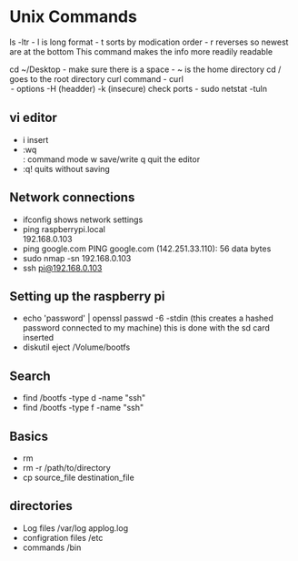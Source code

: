 # Unix Commands

ls -ltr 
    - l is long format
    - t sorts by modication order
    - r reverses so newest are at the bottom 
    This command makes the info more readily readable

cd ~/Desktop
    - make sure there is a space
    - ~ is the home directory
cd /  goes to the root directory
curl command
    - curl <option> <url>
        - options
            -H (headder)
            -k (insecure)
check ports
    - sudo netstat -tuln 

## vi editor
- i insert
- :wq  
    : command mode
    w save/write
    q quit the editor
- :q! quits without saving

## Network connections
- ifconfig 
    shows network settings
- ping raspberrypi.local   
    192.168.0.103
- ping google.com 
    PING google.com (142.251.33.110): 56 data bytes
- sudo nmap -sn 192.168.0.103
- ssh pi@192.168.0.103 

## Setting up the raspberry pi
- echo 'password' | openssl passwd -6 -stdin
    (this creates a hashed password connected to my machine)
    this is done with the sd card inserted
- diskutil eject /Volume/bootfs
## Search 
- find /bootfs -type d -name "ssh"
- find /bootfs -type f -name "ssh"

## Basics
- rm <filename>
- rm -r /path/to/directory
- cp source_file destination_file

## directories
- Log files
    /var/log applog.log
- configration files
    /etc
- commands
    /bin 